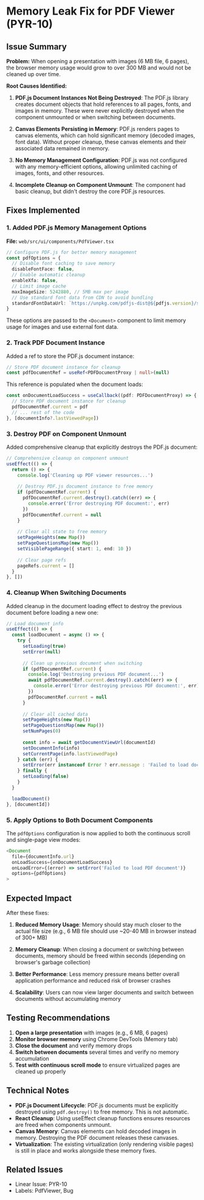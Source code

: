 # Memory Leak Fix for PDF Viewer (PYR-10)

## Issue Summary

**Problem:** When opening a presentation with images (6 MB file, 6 pages), the browser memory usage would grow to over 300 MB and would not be cleaned up over time.

**Root Causes Identified:**

1. **PDF.js Document Instances Not Being Destroyed**: The PDF.js library creates document objects that hold references to all pages, fonts, and images in memory. These were never explicitly destroyed when the component unmounted or when switching between documents.

2. **Canvas Elements Persisting in Memory**: PDF.js renders pages to canvas elements, which can hold significant memory (decoded images, font data). Without proper cleanup, these canvas elements and their associated data remained in memory.

3. **No Memory Management Configuration**: PDF.js was not configured with any memory-efficient options, allowing unlimited caching of images, fonts, and other resources.

4. **Incomplete Cleanup on Component Unmount**: The component had basic cleanup, but didn't destroy the core PDF.js resources.

## Fixes Implemented

### 1. Added PDF.js Memory Management Options

**File:** `web/src/ui/components/PdfViewer.tsx`

```typescript
// Configure PDF.js for better memory management
const pdfOptions = {
  // Disable font caching to save memory
  disableFontFace: false,
  // Enable automatic cleanup
  enableXfa: false,
  // Limit image cache
  maxImageSize: 5242880, // 5MB max per image
  // Use standard font data from CDN to avoid bundling
  standardFontDataUrl: `https://unpkg.com/pdfjs-dist@${pdfjs.version}/standard_fonts/`,
}
```

These options are passed to the `<Document>` component to limit memory usage for images and use external font data.

### 2. Track PDF Document Instance

Added a ref to store the PDF.js document instance:

```typescript
// Store PDF document instance for cleanup
const pdfDocumentRef = useRef<PDFDocumentProxy | null>(null)
```

This reference is populated when the document loads:

```typescript
const onDocumentLoadSuccess = useCallback((pdf: PDFDocumentProxy) => {
  // Store PDF document instance for cleanup
  pdfDocumentRef.current = pdf
  // ... rest of the code
}, [documentInfo?.lastViewedPage])
```

### 3. Destroy PDF on Component Unmount

Added comprehensive cleanup that explicitly destroys the PDF.js document:

```typescript
// Comprehensive cleanup on component unmount
useEffect(() => {
  return () => {
    console.log('Cleaning up PDF viewer resources...')
    
    // Destroy PDF.js document instance to free memory
    if (pdfDocumentRef.current) {
      pdfDocumentRef.current.destroy().catch((err) => {
        console.error('Error destroying PDF document:', err)
      })
      pdfDocumentRef.current = null
    }
    
    // Clear all state to free memory
    setPageHeights(new Map())
    setPageQuestionsMap(new Map())
    setVisiblePageRange({ start: 1, end: 10 })
    
    // Clear page refs
    pageRefs.current = []
  }
}, [])
```

### 4. Cleanup When Switching Documents

Added cleanup in the document loading effect to destroy the previous document before loading a new one:

```typescript
// Load document info
useEffect(() => {
  const loadDocument = async () => {
    try {
      setLoading(true)
      setError(null)
      
      // Clean up previous document when switching
      if (pdfDocumentRef.current) {
        console.log('Destroying previous PDF document...')
        await pdfDocumentRef.current.destroy().catch((err) => {
          console.error('Error destroying previous PDF document:', err)
        })
        pdfDocumentRef.current = null
      }
      
      // Clear all cached data
      setPageHeights(new Map())
      setPageQuestionsMap(new Map())
      setNumPages(0)
      
      const info = await getDocumentViewUrl(documentId)
      setDocumentInfo(info)
      setCurrentPage(info.lastViewedPage)
    } catch (err) {
      setError(err instanceof Error ? err.message : 'Failed to load document')
    } finally {
      setLoading(false)
    }
  }

  loadDocument()
}, [documentId])
```

### 5. Apply Options to Both Document Components

The `pdfOptions` configuration is now applied to both the continuous scroll and single-page view modes:

```typescript
<Document
  file={documentInfo.url}
  onLoadSuccess={onDocumentLoadSuccess}
  onLoadError={(error) => setError('Failed to load PDF document')}
  options={pdfOptions}
>
```

## Expected Impact

After these fixes:

1. **Reduced Memory Usage**: Memory should stay much closer to the actual file size (e.g., 6 MB file should use ~20-40 MB in browser instead of 300+ MB)

2. **Memory Cleanup**: When closing a document or switching between documents, memory should be freed within seconds (depending on browser's garbage collection)

3. **Better Performance**: Less memory pressure means better overall application performance and reduced risk of browser crashes

4. **Scalability**: Users can now view larger documents and switch between documents without accumulating memory

## Testing Recommendations

1. **Open a large presentation** with images (e.g., 6 MB, 6 pages)
2. **Monitor browser memory** using Chrome DevTools (Memory tab)
3. **Close the document** and verify memory drops
4. **Switch between documents** several times and verify no memory accumulation
5. **Test with continuous scroll mode** to ensure virtualized pages are cleaned up properly

## Technical Notes

- **PDF.js Document Lifecycle**: PDF.js documents must be explicitly destroyed using `pdf.destroy()` to free memory. This is not automatic.
- **React Cleanup**: Using useEffect cleanup functions ensures resources are freed when components unmount.
- **Canvas Memory**: Canvas elements can hold decoded images in memory. Destroying the PDF document releases these canvases.
- **Virtualization**: The existing virtualization (only rendering visible pages) is still in place and works alongside these memory fixes.

## Related Issues

- Linear Issue: PYR-10
- Labels: PdfViewer, Bug
